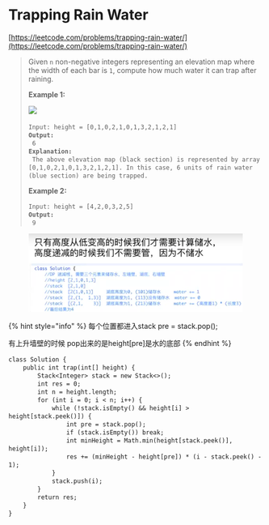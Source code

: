 # Trapping Rain Water

[https://leetcode.com/problems/trapping-rain-water/](https://leetcode.com/problems/trapping-rain-water/)

> Given `n` non-negative integers representing an elevation map where the width of each bar is `1`, compute how much water it can trap after raining.
>
> &#x20;
>
> **Example 1:**
>
> ![](https://assets.leetcode.com/uploads/2018/10/22/rainwatertrap.png)
>
> <pre><code>Input: height = [0,1,0,2,1,0,1,3,2,1,2,1]
> <strong>Output:
> </strong> 6
> <strong>Explanation:
> </strong> The above elevation map (black section) is represented by array [0,1,0,2,1,0,1,3,2,1,2,1]. In this case, 6 units of rain water (blue section) are being trapped.</code></pre>
>
> **Example 2:**
>
> <pre><code>Input: height = [4,2,0,3,2,5]
> <strong>Output:
> </strong> 9</code></pre>

<figure><img src="../.gitbook/assets/image.png" alt=""><figcaption></figcaption></figure>

{% hint style="info" %}
每个位置都进入stack pre = stack.pop();

有上升墙壁的时候 pop出来的是height\[pre]是水的底部
{% endhint %}

```
class Solution {
    public int trap(int[] height) {
        Stack<Integer> stack = new Stack<>();
        int res = 0;
        int n = height.length;
        for (int i = 0; i < n; i++) {
            while (!stack.isEmpty() && height[i] > height[stack.peek()]) {
                int pre = stack.pop();
                if (stack.isEmpty()) break;
                int minHeight = Math.min(height[stack.peek()], height[i]);
                res += (minHeight - height[pre]) * (i - stack.peek() - 1);
            }
            stack.push(i);
        }
        return res;
    }
}
```
